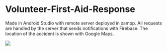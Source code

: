 # Volunteer-First-Aid-Response
Made in Android Studio with remote server deployed in xampp.
All requests are handled by the server that sends notifications with Firebase.
The location of the accident is shown with Google Maps.

![](firstaid.gif)

